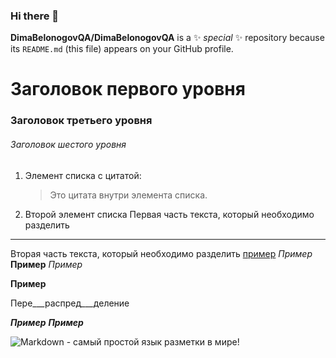 
### Hi there 👋

**DimaBelonogovQA/DimaBelonogovQA** is a ✨ _special_ ✨ repository because its `README.md` (this file) appears on your GitHub profile.

#  Заголовок первого уровня
### Заголовок третьего уровня
###### Заголовок шестого уровня
1. Элемент списка с цитатой:

    > Это цитата
    > внутри элемента списка.

 2. Второй элемент списка
Первая часть текста, который необходимо разделить
***
Вторая часть текста, который необходимо разделить
[пример](http://example.com/ "Необязательная подсказка")
*Пример*
__Пример__
_Пример_

**Пример**

Пере___распред___деление

___Пример___
***Пример***

![Markdown - самый простой язык разметки в мире!](https://markdown.net.br/assets/img/markdown.jpg "Логотип Markdown")
